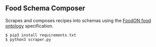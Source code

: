 ## Food Schema Composer

Scrapes and composes recipes into schemas using the [FoodON food ontology](https://github.com/FoodOntology/foodon) specification.

```
$ pip3 install requirements.txt
$ python3 scraper.py
```
